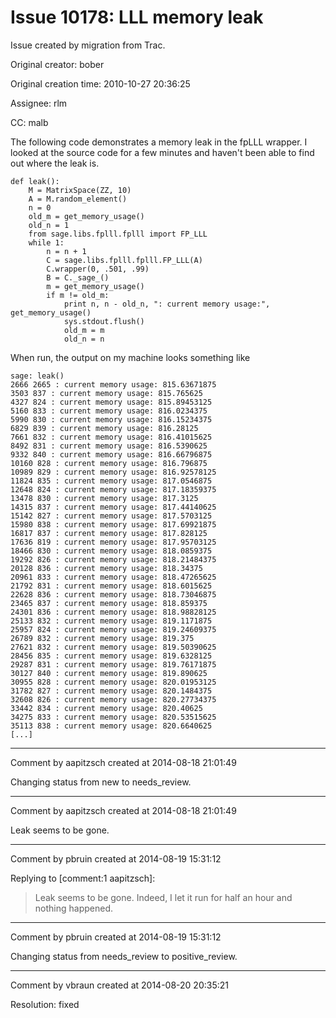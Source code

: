 # Issue 10178: LLL memory leak

Issue created by migration from Trac.

Original creator: bober

Original creation time: 2010-10-27 20:36:25

Assignee: rlm

CC:  malb

The following code demonstrates a memory leak in the fpLLL wrapper. I looked at the source code for a few minutes and haven't been able to find out where the leak is.


```
def leak():
    M = MatrixSpace(ZZ, 10)
    A = M.random_element()
    n = 0
    old_m = get_memory_usage()
    old_n = 1
    from sage.libs.fplll.fplll import FP_LLL
    while 1:
        n = n + 1
        C = sage.libs.fplll.fplll.FP_LLL(A)
        C.wrapper(0, .501, .99)
        B = C._sage_()
        m = get_memory_usage()
        if m != old_m:
            print n, n - old_n, ": current memory usage:", get_memory_usage()
            sys.stdout.flush()
            old_m = m
            old_n = n
```


When run, the output on my machine looks something like

```
sage: leak()
2666 2665 : current memory usage: 815.63671875
3503 837 : current memory usage: 815.765625
4327 824 : current memory usage: 815.89453125
5160 833 : current memory usage: 816.0234375
5990 830 : current memory usage: 816.15234375
6829 839 : current memory usage: 816.28125
7661 832 : current memory usage: 816.41015625
8492 831 : current memory usage: 816.5390625
9332 840 : current memory usage: 816.66796875
10160 828 : current memory usage: 816.796875
10989 829 : current memory usage: 816.92578125
11824 835 : current memory usage: 817.0546875
12648 824 : current memory usage: 817.18359375
13478 830 : current memory usage: 817.3125
14315 837 : current memory usage: 817.44140625
15142 827 : current memory usage: 817.5703125
15980 838 : current memory usage: 817.69921875
16817 837 : current memory usage: 817.828125
17636 819 : current memory usage: 817.95703125
18466 830 : current memory usage: 818.0859375
19292 826 : current memory usage: 818.21484375
20128 836 : current memory usage: 818.34375
20961 833 : current memory usage: 818.47265625
21792 831 : current memory usage: 818.6015625
22628 836 : current memory usage: 818.73046875
23465 837 : current memory usage: 818.859375
24301 836 : current memory usage: 818.98828125
25133 832 : current memory usage: 819.1171875
25957 824 : current memory usage: 819.24609375
26789 832 : current memory usage: 819.375
27621 832 : current memory usage: 819.50390625
28456 835 : current memory usage: 819.6328125
29287 831 : current memory usage: 819.76171875
30127 840 : current memory usage: 819.890625
30955 828 : current memory usage: 820.01953125
31782 827 : current memory usage: 820.1484375
32608 826 : current memory usage: 820.27734375
33442 834 : current memory usage: 820.40625
34275 833 : current memory usage: 820.53515625
35113 838 : current memory usage: 820.6640625
[...]
```



---

Comment by aapitzsch created at 2014-08-18 21:01:49

Changing status from new to needs_review.


---

Comment by aapitzsch created at 2014-08-18 21:01:49

Leak seems to be gone.


---

Comment by pbruin created at 2014-08-19 15:31:12

Replying to [comment:1 aapitzsch]:
> Leak seems to be gone.
Indeed, I let it run for half an hour and nothing happened.


---

Comment by pbruin created at 2014-08-19 15:31:12

Changing status from needs_review to positive_review.


---

Comment by vbraun created at 2014-08-20 20:35:21

Resolution: fixed
